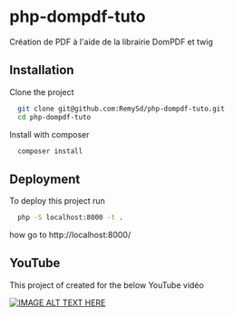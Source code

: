 # php-dompdf-tuto
Création de PDF à l'aide de la librairie DomPDF et twig

## Installation

Clone the project

```bash
  git clone git@github.com:RemySd/php-dompdf-tuto.git
  cd php-dompdf-tuto
```

Install with composer

```bash
  composer install
```

## Deployment

To deploy this project run

```bash
  php -S localhost:8000 -t .
```

how go to http://localhost:8000/

## YouTube

This project of created for the below YouTube vidéo

[![IMAGE ALT TEXT HERE](https://img.youtube.com/vi/h7442H7NBoA?si=2fOpx_UqB-7zGpUV/0.jpg)](https://youtu.be/h7442H7NBoA?si=2fOpx_UqB-7zGpUV)

